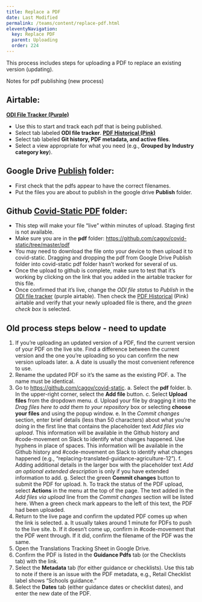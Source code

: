 ```yaml
---
title: Replace a PDF
date: Last Modified 
permalink: /teams/content/replace-pdf.html
eleventyNavigation:
  key: Replace PDF
  parent: Uploading
  order: 224
---
```


This process includes steps for uploading a PDF to replace an existing version (updating).

Notes for pdf publishing (new process)

## Airtable:
[**ODI File Tracker (Purple)**](https://airtable.com/tblIhJbHhqtWDqJoR/viwUwJHYOsYN4pIyl?blocks=hide)
* Use this to start and track each pdf that is being published. 
* Select tab labeled **ODI file tracker**.
[**PDF Historical (Pink)**](https://airtable.com/tblIhJbHhqtWDqJoR/viwUwJHYOsYN4pIyl?blocks=hide)
* Select tab labeled **Git history, PDF metadata, and active files**.
* Select a view appropriate for what you need (e.g., **Grouped by Industry category key**).

## Google Drive [Publish](https://drive.google.com/drive/u/2/folders/1f8ZjcJcXxFt-he7NT6g3S7uJ69CfpwAz) folder:
* First check that the pdfs appear to have the correct filenames. 
* Put the files you are about to publish in the google drive **Publish** folder. 

## Github [Covid-Static PDF](https://github.com/cagov/covid-static/tree/master/pdf) folder:
* This step will make your file “live” within minutes of upload. Staging first is not available. 
* Make sure you are in the **pdf** folder: https://github.com/cagov/covid-static/tree/master/pdf
* You may need to download the file onto your device to then upload it to covid-static. Dragging and dropping the pdf from Google Drive Publish folder into covid-static pdf folder hasn’t worked for several of us.
* Once the upload to github is complete, make sure to test that it’s working by clicking on the link that you added in the airtable tracker for this file. 
* Once confirmed that it’s live, change the _ODI file status_ to _Publish_ in the [ODI file tracker](https://airtable.com/tblIhJbHhqtWDqJoR/viwUwJHYOsYN4pIyl?blocks=hide) (purple airtable). Then check the [PDF Historical](https://airtable.com/tblIhJbHhqtWDqJoR/viwUwJHYOsYN4pIyl?blocks=hide) (Pink) airtable and verify that your newly uploaded file is there, and the _green check box_ is selected.

## Old process steps below - need to update
1. If you’re uploading an updated version of a PDF, find the current version of your PDF on the live site. Find a difference between the current version and the one you’re uploading so you can confirm the new version uploads later.
  a. A date is usually the most convenient reference to use.
2. Rename the updated PDF so it’s the same as the existing PDF.
  a. The name must be identical.
3. Go to https://github.com/cagov/covid-static.
  a. Select the **pdf** folder.
  b. In the upper-right corner, select the **Add file** button.
  c. Select **Upload files** from the dropdown menu.
  d. Upload your file by dragging it into the _Drag files here to add them to your repository_ box or selecting **choose your files** and using the popup window. 
  e. In the _Commit changes_ section, enter brief details (less than 50 characters) about what you’re doing in the first line that contains the placeholder text _Add files via upload_. This information will be available in the Github history and #code-movement on Slack to identify what changes happened. Use hyphens in place of spaces. This information will be available in the Github history and #code-movement on Slack to identify what changes happened (e.g., “replacing-translated-guidance-agriculture-12”). 
  f. Adding additional details in the larger box with the placeholder text _Add an optional extended description_ is only if you have extended information to add.
  g. Select the green **Commit changes** button to submit the PDF for upload.
  h. To track the status of the PDF upload, select **Actions** in the menu at the top of the page. The text added in the _Add files via upload_ line from the _Commit changes_ section will be listed here. When a green check mark appears to the left of this text, the PDF had been uploaded.
4. Return to the live page and confirm the updated PDF comes up when the link is selected.
  a. It usually takes around 1 minute for PDFs to push to the live site.
  b. If it doesn’t come up, confirm in #code-movement that the PDF went through. If it did, confirm the filename of the PDF was the same.
5. Open the Translations Tracking Sheet in Google Drive.
6. Confirm the PDF is listed in the **Guidance Pdfs** tab (or the Checklists tab) with the link. 
7. Select the **Metadata** tab (for either guidance or checklists). Use this tab to note if there is an issue with the PDF metadata, e.g., Retail Checklist label shows “Schools guidance.”
8. Select the **Dates** tab (either guidance dates or checklist dates), and enter the new date of the PDF. 
